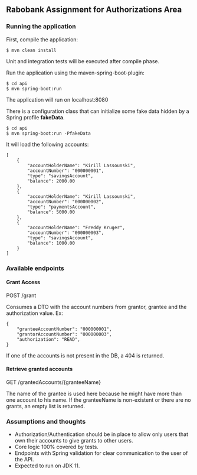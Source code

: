 ## Rabobank Assignment for Authorizations Area

### Running the application
First, compile the application:
```
$ mvn clean install
```
Unit and integration tests will be executed after compile phase.

Run the application using the maven-spring-boot-plugin:
```
$ cd api
$ mvn spring-boot:run
```
The application will run on localhost:8080

There is a configuration class that can initialize some fake data hidden by a Spring profile **fakeData**.
```
$ cd api
$ mvn spring-boot:run -PfakeData
```
It will load the following accounts:
```
[
    {
        "accountHolderName": "Kirill Lassounski",
        "accountNumber": "000000001",
        "type": "savingsAccount",
        "balance": 2000.00
    },
    {
        "accountHolderName": "Kirill Lassounski",
        "accountNumber": "000000002",
        "type": "paymentsAccount",
        "balance": 5000.00
    },
    {
        "accountHolderName": "Freddy Kruger",
        "accountNumber": "000000003",
        "type": "savingsAccount",
        "balance": 1000.00
    }
]
```
### Available endpoints
#### Grant Access
POST /grant

Consumes a DTO with the account numbers from grantor, grantee and the authorization value.
Ex:
```
{
    "granteeAccountNumber": "000000001",
    "grantorAccountNumber": "000000003",
    "authorization": "READ",
}
```
If one of the accounts is not present in the DB, a 404 is returned.

#### Retrieve granted accounts
GET /grantedAccounts/{granteeName}

The name of the grantee is used here because he might have more than one account to his name.
If the granteeName is non-existent or there are no grants, an empty list is returned.

### Assumptions and thoughts
* Authorization/Authentication should be in place to allow only users that own their accounts to give grants to other users.
* Core logic 100% covered by tests.
* Endpoints with Spring validation for clear communication to the user of the API.
* Expected to run on JDK 11.